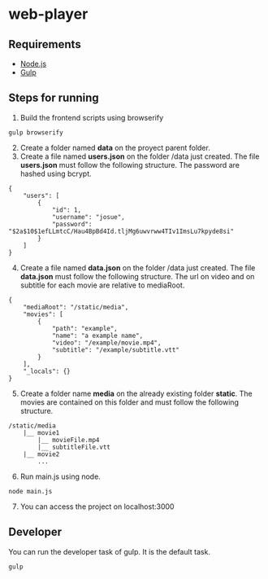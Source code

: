 # web-player

## Requirements
* [Node.js](https://nodejs.org)
* [Gulp](http://gulpjs.com)

## Steps for running
1. Build the frontend scripts using browserify
```
gulp browserify
```
2. Create a folder named **data** on the proyect parent folder.
3. Create a file named **users.json** on the folder /data just created. The file **users.json** must follow the following structure. The password are hashed using bcrypt.
```
{
	"users": [
		{
			"id": 1,
			"username": "josue",
			"password": "$2a$10$1efLLmtcC/Hau4BpBd4Id.tljMg6uwvrww4TIv1ImsLu7kpyde8si"
		}
	]
}
```
4. Create a file named **data.json** on the folder /data just created. The file **data.json** must follow the following structure. The url on video and on subtitle for each movie are relative to mediaRoot.
```
{
    "mediaRoot": "/static/media",
    "movies": [
        {
            "path": "example",
            "name": "a example name",
            "video": "/example/movie.mp4",
            "subtitle": "/example/subtitle.vtt" 
        }
    ],
    "_locals": {}
}
```
5. Create a folder name **media** on the already existing folder **static**. The movies are contained on this folder and must follow the following structure.
```
/static/media
    |__ movie1
        |__ movieFile.mp4
        |__ subtitleFile.vtt
    |__ movie2
        ...
```
6. Run main.js using node.
```
node main.js
```
7. You can access the project on localhost:3000

## Developer
You can run the developer task of gulp. It is the default task.
```
gulp
```
